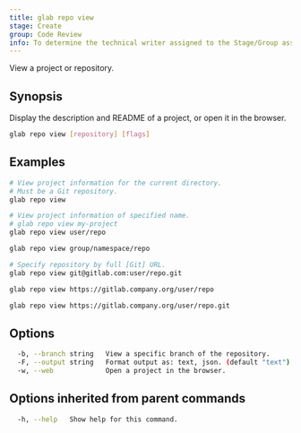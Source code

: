 ```yaml
---
title: glab repo view
stage: Create
group: Code Review
info: To determine the technical writer assigned to the Stage/Group associated with this page, see https://about.gitlab.com/handbook/product/ux/technical-writing/#assignments
---
```


<!--
This documentation is auto generated by a script.
Please do not edit this file directly. Run `make gen-docs` instead.
-->

View a project or repository.

## Synopsis

Display the description and README of a project, or open it in the browser.

```bash twoslash title="Terminal"
glab repo view [repository] [flags]
```

## Examples

```bash twoslash title="Terminal"
# View project information for the current directory.
# Must be a Git repository.
glab repo view

# View project information of specified name.
# glab repo view my-project
glab repo view user/repo

glab repo view group/namespace/repo

# Specify repository by full [Git] URL.
glab repo view git@gitlab.com:user/repo.git

glab repo view https://gitlab.company.org/user/repo

glab repo view https://gitlab.company.org/user/repo.git
```

## Options

```bash twoslash title="Terminal"
  -b, --branch string   View a specific branch of the repository.
  -F, --output string   Format output as: text, json. (default "text")
  -w, --web             Open a project in the browser.
```

## Options inherited from parent commands

```bash twoslash title="Terminal"
  -h, --help   Show help for this command.
```
